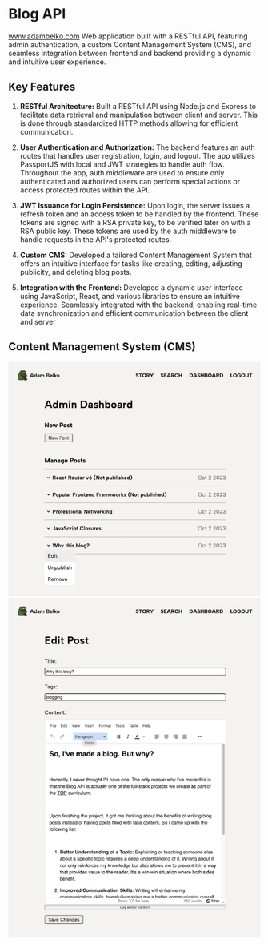 # Blog API

<a href="https://www.adambelko.com">www.adambelko.com</a>
Web application built with a RESTful API, featuring admin authentication, a custom Content Management System (CMS), and seamless integration between frontend and backend providing a dynamic and intuitive user experience.

## Key Features

1. **RESTful Architecture:** Built a RESTful API using Node.js and Express to facilitate data retrieval and manipulation between client and server. This is done through standardized HTTP methods allowing for efficient communication.

2. **User Authentication and Authorization:** The backend features an auth routes that handles user registration, login, and logout. The app utilizes PassportJS with local and JWT strategies to handle auth flow. Throughout the app, auth middleware are used to ensure only authenticated and authorized users can perform special actions or access protected routes within the API.

3. **JWT Issuance for Login Persistence:** Upon login, the server issues a refresh token and an access token to be handled by the frontend. These tokens are signed with a RSA private key, to be verified later on with a RSA public key. These tokens are used by the auth middleware to handle requests in the API's protected routes.

4. **Custom CMS:** Developed a tailored Content Management System that offers an intuitive interface for tasks like creating, editing, adjusting publicity, and deleting blog posts.

5. **Integration with the Frontend:** Developed a dynamic user interface using JavaScript, React, and various libraries to ensure an intuitive experience. Seamlessly integrated with the backend, enabling real-time data synchronization and efficient communication between the client and server

## Content Management System (CMS)

![demo](./images/demo2.png)
![demo](./images/demo1.png)
